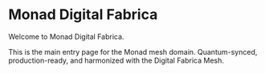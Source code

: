 # Monad Digital Fabrica

Welcome to Monad Digital Fabrica.

This is the main entry page for the Monad mesh domain. Quantum-synced, production-ready, and harmonized with the Digital Fabrica Mesh. 